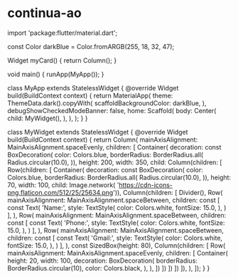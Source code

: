# continua-ao
import 'package:flutter/material.dart';

const Color darkBlue = Color.fromARGB(255, 18, 32, 47);

Widget myCard() {
  return Column();
}

void main() {
  runApp(MyApp());
}

class MyApp extends StatelessWidget {
  @override
  Widget build(BuildContext context) {
    return MaterialApp(
      theme: ThemeData.dark().copyWith(
        scaffoldBackgroundColor: darkBlue,
      ),
      debugShowCheckedModeBanner: false,
      home: Scaffold(
        body: Center(
          child: MyWidget(),
        ),
      ),
    );
  }
}

class MyWidget extends StatelessWidget {
  @override
  Widget build(BuildContext context) {
    return Column(
        mainAxisAlignment: MainAxisAlignment.spaceEvenly,
        children: <Widget>[
          Container(
            decoration: const BoxDecoration(
                color: Colors.blue,
                borderRadius: BorderRadius.all(
                  Radius.circular(10.0),
                )),
            height: 200,
            width: 350,
            child: Column(children: [
              Row(children: [
                Container(
                    decoration: const BoxDecoration(
                        color: Colors.blue,
                        borderRadius: BorderRadius.all(
                          Radius.circular(10.0),
                        )),
                    height: 70,
                    width: 100,
                    child: Image.network(
                        'https://cdn-icons-png.flaticon.com/512/25/25634.png')),
                Column(children: [
                  Divider(),
                  Row(
                    mainAxisAlignment: MainAxisAlignment.spaceBetween,
                    children: const [
                      const Text(
                        'Name:',
                        style: TextStyle(
                          color: Colors.white,
                          fontSize: 15.0,
                        ),
                      )
                    ],
                  ),
                  Row(
                    mainAxisAlignment: MainAxisAlignment.spaceBetween,
                    children: const [
                      const Text(
                        'Phone:',
                        style: TextStyle(
                          color: Colors.white,
                          fontSize: 15.0,
                        ),
                      )
                    ],
                  ),
                  Row(
                    mainAxisAlignment: MainAxisAlignment.spaceBetween,
                    children: const [
                      const Text(
                        'Gmail:',
                        style: TextStyle(
                          color: Colors.white,
                          fontSize: 15.0,
                        ),
                      )
                    ],
                  ),
                  const SizedBox(height: 80),
                  Column(children: [
                    Row(
                        mainAxisAlignment: MainAxisAlignment.spaceEvenly,
                        children: [
                          Container(
                            height: 20,
                            width: 100,
                            decoration: BoxDecoration(
                              borderRadius: BorderRadius.circular(10),
                              color: Colors.black,
                            ),
                          ),
                        ])
                  ])
                ])
              ])
            ]),
          ),
        ]);
  }
}
